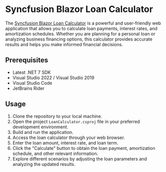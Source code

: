 # Syncfusion Blazor Loan Calculator

The [Syncfusion Blazor Loan Calculator](https://blazor.syncfusion.com/showcase/wasm/loan-calculator) is a powerful and user-friendly web application that allows you to calculate loan payments, interest rates, and amortization schedules. Whether you are planning for a personal loan or analyzing business financing options, this calculator provides accurate results and helps you make informed financial decisions.

## Prerequisites

- Latest .NET 7 SDK
- Visual Studio 2022 / Visual Studio 2019
- Visual Studio Code
- JetBrains Rider

## Usage

1. Clone the repository to your local machine.
2. Open the project `LoanCalculator.csproj` file in your preferred development environment.
3. Build and run the application.
4. Access the loan calculator through your web browser.
5. Enter the loan amount, interest rate, and loan term.
6. Click the "Calculate" button to obtain the loan payment, amortization schedule, and other relevant information.
7. Explore different scenarios by adjusting the loan parameters and analyzing the updated results.


